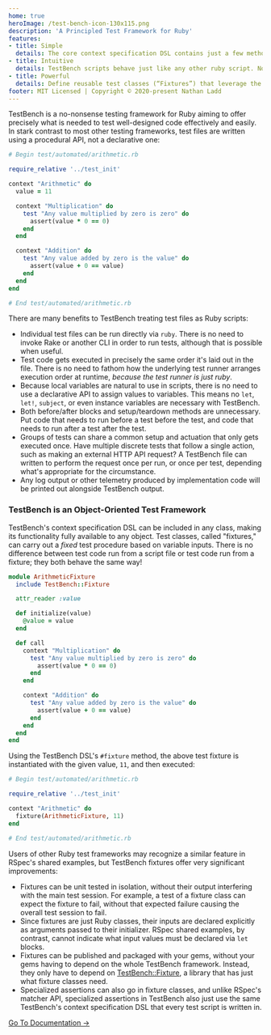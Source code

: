 ```yaml
---
home: true
heroImage: /test-bench-icon-130x115.png
description: 'A Principled Test Framework for Ruby'
features:
- title: Simple
  details: The core context specification DSL contains just a few methods, like context, test, assert, and refute.
- title: Intuitive
  details: TestBench scripts behave just like any other ruby script. No more having to imagine how the test framework executes the test code behind the scenes!
- title: Powerful
  details: Define reusable test classes (“Fixtures”) that leverage the TestBench DSL you already know to curb redundancy across test files.
footer: MIT Licensed | Copyright © 2020-present Nathan Ladd
---
```


TestBench is a no-nonsense testing framework for Ruby aiming to offer precisely what is needed to test well-designed code effectively and easily. In stark contrast to most other testing frameworks, test files are written using a procedural API, not a declarative one:

```ruby
# Begin test/automated/arithmetic.rb

require_relative '../test_init'

context "Arithmetic" do
  value = 11

  context "Multiplication" do
    test "Any value multiplied by zero is zero" do
      assert(value * 0 == 0)
    end
  end

  context "Addition" do
    test "Any value added by zero is the value" do
      assert(value + 0 == value)
    end
  end
end

# End test/automated/arithmetic.rb
```

There are many benefits to TestBench treating test files as Ruby scripts:

* Individual test files can be run directly via `ruby`. There is no need to invoke Rake or another CLI in order to run tests, although that is possible when useful.
* Test code gets executed in precisely the same order it's laid out in the file. There is no need to fathom how the underlying test runner arranges execution order at runtime, _because the test runner is just ruby_.
* Because local variables are natural to use in scripts, there is no need to use a declarative API to assign values to variables. This means no `let`, `let!`, `subject`, or even instance variables are necessary with TestBench.
* Both before/after blocks and setup/teardown methods are unnecessary. Put code that needs to run before a test before the test, and code that needs to run after a test after the test.
* Groups of tests can share a common setup and actuation that only gets executed once. Have multiple discrete tests that follow a single action, such as making an external HTTP API request? A TestBench file can written to perform the request once per run, or once per test, depending what's appropriate for the circumstance.
* Any log output or other telemetry produced by implementation code will be printed out alongside TestBench output.

### TestBench is an Object-Oriented Test Framework

TestBench's context specification DSL can be included in any class, making its functionality fully available to any object. Test classes, called "fixtures," can carry out a _fixed_ test procedure based on variable inputs. There is no difference between test code run from a script file or test code run from a fixture; they both behave the same way!

```ruby
module ArithmeticFixture
  include TestBench::Fixture

  attr_reader :value

  def initialize(value)
    @value = value
  end

  def call
    context "Multiplication" do
      test "Any value multiplied by zero is zero" do
        assert(value * 0 == 0)
      end
    end

    context "Addition" do
      test "Any value added by zero is the value" do
        assert(value + 0 == value)
      end
    end
  end
end
```

Using the TestBench DSL's `#fixture` method, the above test fixture is instantiated with the given value, `11`, and then executed:

```ruby
# Begin test/automated/arithmetic.rb

require_relative '../test_init'

context "Arithmetic" do
  fixture(ArithmeticFixture, 11)
end

# End test/automated/arithmetic.rb
```

Users of other Ruby test frameworks may recognize a similar feature in RSpec's shared examples, but TestBench fixtures offer very significant improvements:

* Fixtures can be unit tested in isolation, without their output interfering with the main test session. For example, a test of a fixture class can expect the fixture to fail, without that expected failure causing the overall test session to fail.
* Since fixtures are just Ruby classes, their inputs are declared explicitly as arguments passed to their initializer. RSpec shared examples, by contrast, cannot indicate what input values must be declared via `let` blocks.
* Fixtures can be published and packaged with your gems, without your gems having to depend on the whole TestBench framework. Instead, they only have to depend on [TestBench::Fixture](https://github.com/test-bench/test-bench-fixture), a library that has just what fixture classes need.
* Specialized assertions can also go in fixture classes, and unlike RSpec's matcher API, specialized assertions in TestBench also just use the same TestBench's context specification DSL that every test script is written in.

<div class="hero">
  <p class="action">
    <a href="/Documentation.html" class="nav-link action-button">Go To Documentation →</a>
  </p>
</div>
